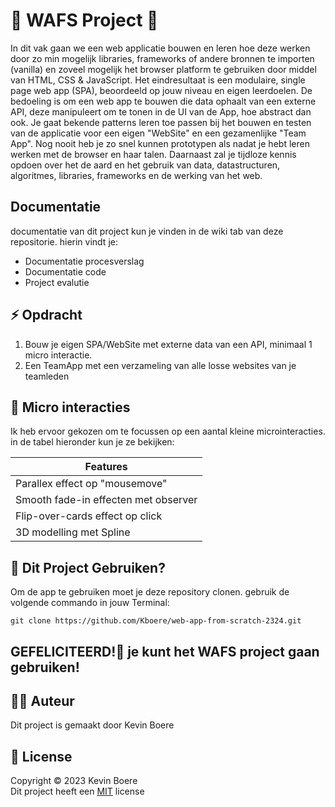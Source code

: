 # 📱 WAFS Project 📱
In dit vak gaan we een web applicatie bouwen en leren hoe deze werken door zo min mogelijk libraries, frameworks of andere bronnen te importen (vanilla) en zoveel mogelijk het browser platform te gebruiken door middel van HTML, CSS & JavaScript.
Het eindresultaat is een modulaire, single page web app (SPA), beoordeeld op jouw niveau en eigen leerdoelen.
De bedoeling is om een web app te bouwen die data ophaalt van een externe API, deze manipuleert om te tonen in de UI van de App, hoe abstract dan ook. Je gaat bekende patterns leren toe passen bij het bouwen en testen van de applicatie voor een eigen "WebSite" en een gezamenlijke "Team App". Nog nooit heb je zo snel kunnen prototypen als nadat je hebt leren werken met de browser en haar talen. Daarnaast zal je tijdloze kennis opdoen over het de aard en het gebruik van data, datastructuren, algoritmes, libraries, frameworks en de werking van het web.

## Documentatie
documentatie van dit project kun je vinden in de wiki tab van deze repositorie. hierin vindt je:
- Documentatie procesverslag
- Documentatie code
- Project evalutie

## ⚡️ Opdracht
1. Bouw je eigen SPA/WebSite met externe data van een API, minimaal 1 micro interactie.
2. Een TeamApp met een verzameling van alle losse websites van je teamleden

## 🎯 Micro interacties
Ik heb ervoor gekozen om te focussen op een aantal kleine microinteracties. in de tabel hieronder kun je ze bekijken:

| Features | 
| ----------- | 
| Parallex effect op "mousemove" | 
| Smooth fade-in effecten met observer |
| Flip-over-cards effect op click |
| 3D modelling met Spline |

## 🚀 Dit Project Gebruiken?
Om de app te gebruiken moet je deze repository clonen. gebruik de volgende commando in jouw Terminal:
```
git clone https://github.com/Kboere/web-app-from-scratch-2324.git
```

## GEFELICITEERD!🎉  je kunt het WAFS project gaan gebruiken!

## ✍🏻 Auteur
Dit project is gemaakt door Kevin Boere

## 📜 License
Copyright © 2023 Kevin Boere<br>
Dit project heeft een [MIT](https://github.com/Kboere/web-app-from-scratch-2324/blob/main/LICENSE) license


<!-- What external data source is featured in your project and what are its properties 🌠 -->

<!-- Maybe a checklist of done stuff and stuff still on your wishlist? ✅ -->
